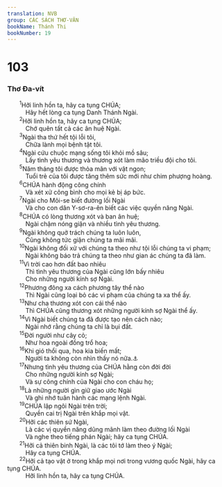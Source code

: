 ```yaml
---
translation: NVB
group: CÁC SÁCH THƠ-VĂN
bookName: Thánh Thi 
bookNumber: 19
---
```


<div class="title"><h1>103</h1><h3>Thơ Đa-vít </h3></div>
<span class="verse thi_103_1">  <sup>1</sup>Hỡi linh hồn ta, hãy ca tụng CHÚA; <br/>   Hãy hết lòng ca tụng Danh Thánh Ngài. <br/></span>
<span class="verse thi_103_2">  <sup>2</sup>Hỡi linh hồn ta, hãy ca tụng CHÚA; <br/>   Chớ quên tất cả các ân huệ Ngài. <br/></span>
<span class="verse thi_103_3">  <sup>3</sup>Ngài tha thứ hết tội lỗi tôi, <br/>   Chữa lành mọi bệnh tật tôi. <br/></span>
<span class="verse thi_103_4">  <sup>4</sup>Ngài cứu chuộc mạng sống tôi khỏi mồ sâu; <br/>   Lấy tình yêu thương và thương xót làm mão triều đội cho tôi. <br/></span>
<span class="verse thi_103_5">  <sup>5</sup>Năm tháng tôi được thỏa mãn với vật ngon; <br/>   Tuổi trẻ của tôi được tăng thêm sức mới như chim phượng hoàng. <br/></span>
<span class="verse thi_103_6">  <sup>6</sup>CHÚA hành động công chính <br/>   Và xét xử công bình cho mọi kẻ bị áp bức. <br/></span>
<span class="verse thi_103_7">  <sup>7</sup>Ngài cho Môi-se biết đường lối Ngài <br/>   Và cho con dân Y-sơ-ra-ên biết các việc quyền năng Ngài. <br/></span>
<span class="verse thi_103_8">  <sup>8</sup>CHÚA có lòng thương xót và ban ân huệ; <br/>   Ngài chậm nóng giận và nhiều tình yêu thương. <br/></span>
<span class="verse thi_103_9">  <sup>9</sup>Ngài không quở trách chúng ta luôn luôn, <br/>   Cũng không tức giận chúng ta mãi mãi. <br/></span>
<span class="verse thi_103_10">  <sup>10</sup>Ngài không đối xử với chúng ta theo như tội lỗi chúng ta vi phạm; <br/>   Ngài không báo trả chúng ta theo như gian ác chúng ta đã làm. <br/></span>
<span class="verse thi_103_11">  <sup>11</sup>Vì trời cao hơn đất bao nhiêu <br/>   Thì tình yêu thương của Ngài cũng lớn bấy nhiêu <br/>   Cho những người kính sợ Ngài. <br/></span>
<span class="verse thi_103_12">  <sup>12</sup>Phương đông xa cách phương tây thể nào <br/>   Thì Ngài cũng loại bỏ các vi phạm của chúng ta xa thể ấy. <br/></span>
<span class="verse thi_103_13">  <sup>13</sup>Như cha thương xót con cái thể nào <br/>   Thì CHÚA cũng thương xót những người kính sợ Ngài thể ấy. <br/></span>
<span class="verse thi_103_14">  <sup>14</sup>Vì Ngài biết chúng ta đã được tạo nên cách nào; <br/>   Ngài nhớ rằng chúng ta chỉ là bụi đất. <br/></span>
<span class="verse thi_103_15">  <sup>15</sup>Đời người như cây cỏ; <br/>   Như hoa ngoài đồng trổ hoa; <br/></span>
<span class="verse thi_103_16">  <sup>16</sup>Khi gió thổi qua, hoa kia biến mất; <br/>   Người ta không còn nhìn thấy nó nữa.<a data-toggle="tooltip" data-placement="bottom" title="Nt: chỗ nó không biết nó nữa">⚓</a><br/></span>
<span class="verse thi_103_17">  <sup>17</sup>Nhưng tình yêu thương của CHÚA hằng còn đời đời <br/>   Cho những người kính sợ Ngài; <br/>   Và sự công chính của Ngài cho con cháu họ; <br/></span>
<span class="verse thi_103_18">  <sup>18</sup>Là những người gìn giữ giao ước Ngài <br/>   Và ghi nhớ tuân hành các mạng lệnh Ngài. <br/></span>
<span class="verse thi_103_19">  <sup>19</sup>CHÚA lập ngôi Ngài trên trời; <br/>   Quyền cai trị Ngài trên khắp mọi vật. <br/></span>
<span class="verse thi_103_20">  <sup>20</sup>Hỡi các thiên sứ Ngài, <br/>   Là các vị quyền năng dũng mãnh làm theo đường lối Ngài <br/>   Và nghe theo tiếng phán Ngài; hãy ca tụng CHÚA. <br/></span>
<span class="verse thi_103_21">  <sup>21</sup>Hỡi cả thiên binh Ngài, là các tôi tớ làm theo ý Ngài; <br/>   Hãy ca tụng CHÚA. <br/></span>
<span class="verse thi_103_22">  <sup>22</sup>Hỡi cả tạo vật ở trong khắp mọi nơi trong vương quốc Ngài, hãy ca tụng CHÚA. <br/>   Hỡi linh hồn ta, hãy ca tụng CHÚA. <br/></span>
